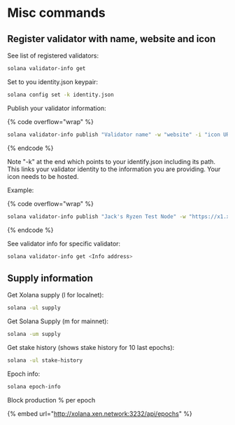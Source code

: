 # Misc commands

## Register validator with name, website and icon

See list of registered validators:

```sh
solana validator-info get
```

Set to you identity.json keypair:

```sh
solana config set -k identity.json
```

Publish your validator information:

{% code overflow="wrap" %}

```sh
solana validator-info publish "Validator name" -w "website" -i "icon URL" -k path/<identity keypair>
```

{% endcode %}

Note "-k" at the end which points to your identify.json including its path. This links your validator identity to the information you are providing. Your icon needs to be hosted.&#x20;

Example:

{% code overflow="wrap" %}

```sh
solana validator-info publish "Jack's Ryzen Test Node" -w "https://x1.xyz" -i "https://x1.xyz/ryzen.jpg" -k .config/solana/identity.json
```

{% endcode %}

See validator info for specific validator:

```sh
solana validator-info get <Info address>
```

## Supply information

Get Xolana supply (l for localnet):

```sh
solana -ul supply
```

Get Solana Supply (m for mainnet):

```sh
solana -um supply
```

Get stake history (shows stake history for 10 last epochs):

```sh
solana -ul stake-history
```

Epoch info:

```sh
solana epoch-info
```

Block production % per epoch

{% embed url="http://xolana.xen.network:3232/api/epochs" %}
